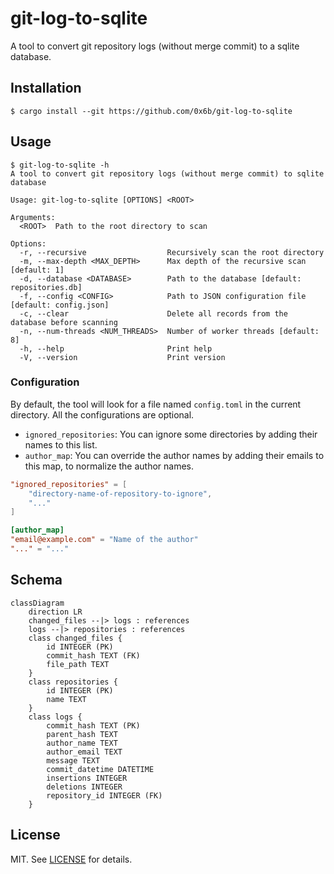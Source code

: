 # git-log-to-sqlite

A tool to convert git repository logs (without merge commit) to a sqlite database.

## Installation

```
$ cargo install --git https://github.com/0x6b/git-log-to-sqlite
```

## Usage

```console
$ git-log-to-sqlite -h
A tool to convert git repository logs (without merge commit) to sqlite database

Usage: git-log-to-sqlite [OPTIONS] <ROOT>

Arguments:
  <ROOT>  Path to the root directory to scan

Options:
  -r, --recursive                  Recursively scan the root directory
  -m, --max-depth <MAX_DEPTH>      Max depth of the recursive scan [default: 1]
  -d, --database <DATABASE>        Path to the database [default: repositories.db]
  -f, --config <CONFIG>            Path to JSON configuration file [default: config.json]
  -c, --clear                      Delete all records from the database before scanning
  -n, --num-threads <NUM_THREADS>  Number of worker threads [default: 8]
  -h, --help                       Print help
  -V, --version                    Print version
```

### Configuration

By default, the tool will look for a file named `config.toml` in the current directory. All the configurations are optional.

- `ignored_repositories`: You can ignore some directories by adding their names to this list.
- `author_map`: You can override the author names by adding their emails to this map, to normalize the author names.

```toml
"ignored_repositories" = [
    "directory-name-of-repository-to-ignore",
    "..."
]

[author_map]
"email@example.com" = "Name of the author"
"..." = "..."
```

## Schema

```mermaid
classDiagram 
    direction LR
    changed_files --|> logs : references
    logs --|> repositories : references
    class changed_files {
        id INTEGER (PK)
        commit_hash TEXT (FK)
        file_path TEXT
    }
    class repositories {
        id INTEGER (PK)
        name TEXT
    }
    class logs {
        commit_hash TEXT (PK)
        parent_hash TEXT
        author_name TEXT
        author_email TEXT
        message TEXT
        commit_datetime DATETIME
        insertions INTEGER
        deletions INTEGER
        repository_id INTEGER (FK)
    }
```

## License

MIT. See [LICENSE](LICENSE) for details.
